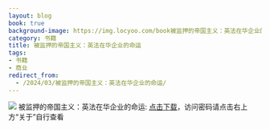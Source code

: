 ```yaml
---
layout: blog
book: true
background-image: https://img.locyoo.com/book被监押的帝国主义：英法在华企业的命运.jpg
category: 书籍
title: 被监押的帝国主义：英法在华企业的命运
tags:
- 书籍
- 商业
redirect_from:
  - /2024/03/被监押的帝国主义：英法在华企业的命运/
---
```

![](https://img.locyoo.com/book被监押的帝国主义：英法在华企业的命运.jpg)
被监押的帝国主义：英法在华企业的命运: <a name = "ref1" href="https://url18.ctfile.com/f/50983618-1418306270-87055b?p=3619">点击下载</a>，访问密码请点击右上方“关于”自行查看